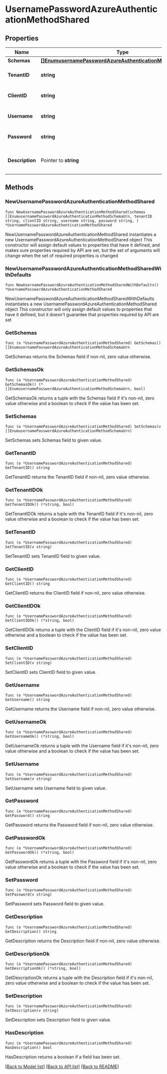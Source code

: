 # UsernamePasswordAzureAuthenticationMethodShared

## Properties

Name | Type | Description | Notes
------------ | ------------- | ------------- | -------------
**Schemas** | [**[]EnumusernamePasswordAzureAuthenticationMethodSchemaUrn**](EnumusernamePasswordAzureAuthenticationMethodSchemaUrn.md) |  | 
**TenantID** | **string** | The tenant ID to use to authenticate. | 
**ClientID** | **string** | The client ID to use to authenticate. | 
**Username** | **string** | The username for the user to authenticate. | 
**Password** | **string** | The password for the user to authenticate. | 
**Description** | Pointer to **string** | A description for this Azure Authentication Method | [optional] 

## Methods

### NewUsernamePasswordAzureAuthenticationMethodShared

`func NewUsernamePasswordAzureAuthenticationMethodShared(schemas []EnumusernamePasswordAzureAuthenticationMethodSchemaUrn, tenantID string, clientID string, username string, password string, ) *UsernamePasswordAzureAuthenticationMethodShared`

NewUsernamePasswordAzureAuthenticationMethodShared instantiates a new UsernamePasswordAzureAuthenticationMethodShared object
This constructor will assign default values to properties that have it defined,
and makes sure properties required by API are set, but the set of arguments
will change when the set of required properties is changed

### NewUsernamePasswordAzureAuthenticationMethodSharedWithDefaults

`func NewUsernamePasswordAzureAuthenticationMethodSharedWithDefaults() *UsernamePasswordAzureAuthenticationMethodShared`

NewUsernamePasswordAzureAuthenticationMethodSharedWithDefaults instantiates a new UsernamePasswordAzureAuthenticationMethodShared object
This constructor will only assign default values to properties that have it defined,
but it doesn't guarantee that properties required by API are set

### GetSchemas

`func (o *UsernamePasswordAzureAuthenticationMethodShared) GetSchemas() []EnumusernamePasswordAzureAuthenticationMethodSchemaUrn`

GetSchemas returns the Schemas field if non-nil, zero value otherwise.

### GetSchemasOk

`func (o *UsernamePasswordAzureAuthenticationMethodShared) GetSchemasOk() (*[]EnumusernamePasswordAzureAuthenticationMethodSchemaUrn, bool)`

GetSchemasOk returns a tuple with the Schemas field if it's non-nil, zero value otherwise
and a boolean to check if the value has been set.

### SetSchemas

`func (o *UsernamePasswordAzureAuthenticationMethodShared) SetSchemas(v []EnumusernamePasswordAzureAuthenticationMethodSchemaUrn)`

SetSchemas sets Schemas field to given value.


### GetTenantID

`func (o *UsernamePasswordAzureAuthenticationMethodShared) GetTenantID() string`

GetTenantID returns the TenantID field if non-nil, zero value otherwise.

### GetTenantIDOk

`func (o *UsernamePasswordAzureAuthenticationMethodShared) GetTenantIDOk() (*string, bool)`

GetTenantIDOk returns a tuple with the TenantID field if it's non-nil, zero value otherwise
and a boolean to check if the value has been set.

### SetTenantID

`func (o *UsernamePasswordAzureAuthenticationMethodShared) SetTenantID(v string)`

SetTenantID sets TenantID field to given value.


### GetClientID

`func (o *UsernamePasswordAzureAuthenticationMethodShared) GetClientID() string`

GetClientID returns the ClientID field if non-nil, zero value otherwise.

### GetClientIDOk

`func (o *UsernamePasswordAzureAuthenticationMethodShared) GetClientIDOk() (*string, bool)`

GetClientIDOk returns a tuple with the ClientID field if it's non-nil, zero value otherwise
and a boolean to check if the value has been set.

### SetClientID

`func (o *UsernamePasswordAzureAuthenticationMethodShared) SetClientID(v string)`

SetClientID sets ClientID field to given value.


### GetUsername

`func (o *UsernamePasswordAzureAuthenticationMethodShared) GetUsername() string`

GetUsername returns the Username field if non-nil, zero value otherwise.

### GetUsernameOk

`func (o *UsernamePasswordAzureAuthenticationMethodShared) GetUsernameOk() (*string, bool)`

GetUsernameOk returns a tuple with the Username field if it's non-nil, zero value otherwise
and a boolean to check if the value has been set.

### SetUsername

`func (o *UsernamePasswordAzureAuthenticationMethodShared) SetUsername(v string)`

SetUsername sets Username field to given value.


### GetPassword

`func (o *UsernamePasswordAzureAuthenticationMethodShared) GetPassword() string`

GetPassword returns the Password field if non-nil, zero value otherwise.

### GetPasswordOk

`func (o *UsernamePasswordAzureAuthenticationMethodShared) GetPasswordOk() (*string, bool)`

GetPasswordOk returns a tuple with the Password field if it's non-nil, zero value otherwise
and a boolean to check if the value has been set.

### SetPassword

`func (o *UsernamePasswordAzureAuthenticationMethodShared) SetPassword(v string)`

SetPassword sets Password field to given value.


### GetDescription

`func (o *UsernamePasswordAzureAuthenticationMethodShared) GetDescription() string`

GetDescription returns the Description field if non-nil, zero value otherwise.

### GetDescriptionOk

`func (o *UsernamePasswordAzureAuthenticationMethodShared) GetDescriptionOk() (*string, bool)`

GetDescriptionOk returns a tuple with the Description field if it's non-nil, zero value otherwise
and a boolean to check if the value has been set.

### SetDescription

`func (o *UsernamePasswordAzureAuthenticationMethodShared) SetDescription(v string)`

SetDescription sets Description field to given value.

### HasDescription

`func (o *UsernamePasswordAzureAuthenticationMethodShared) HasDescription() bool`

HasDescription returns a boolean if a field has been set.


[[Back to Model list]](../README.md#documentation-for-models) [[Back to API list]](../README.md#documentation-for-api-endpoints) [[Back to README]](../README.md)


